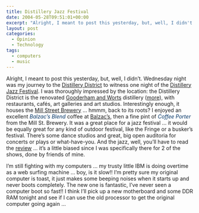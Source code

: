 ```yaml
---
title: Distillery Jazz Festival
date: 2004-05-28T09:51:01+00:00
excerpt: "Alright, I meant to post this yesterday, but, well, I didn't. Wednesday night was my journey to the Distillery"
layout: post
categories:
  - Opinion
  - Technology
tags:
  - computers
  - music
---
```

Alright, I meant to post this yesterday, but, well, I didn&#8217;t. Wednesday night was my journey to the <a href="http://www.thedistillerydistrict.com" target="_blank">Distillery District</a> to witness one night of the <a href="http://rraz.ca/Jazz.html" target="_blank">Distillery Jazz Festival</a>. I was thoroughly impressed by the location: the Distillery District is the renovated <a href="http://www.distilleryheritage.com/" target="_blank">Gooderham and Worts</a> distillery (<a href="http://www.google.ca/search?q=%22gooderham+and+worts%22&ie=UTF-8&hl=en&btnG=Google+Search&meta=" target="_blank">more</a>), with restaurants, cafés, art galleries and art studios. Interestingly enough, it houses the <a href="http://millstreetbrewery.com" target="_blank">Mill Street Brewery</a> &#8230; hmmm, back to its roots? I enjoyed an excellent <span style="color: #036; cursor: help;" title="Dark Medium Roast: Stratford's most famous cup of coffee. Bold, rounded, and generous, a gutsy cup for any time of the day. Careful: you might end up writing about it."><em>Balzac&#8217;s Blend</em></span> coffee at <a href="http://www.balzacscoffee.com/" target="_blank">Balzac&#8217;s</a>, then a fine pint of <span style="color: #036; cursor: help;" title="(5.5% alc./vol.)Our porter is rich and robust, dark brown in colour with a dark roasted coffee nose, imparting an intense coffee flavour with notes of chocolate.Made with beans supplied by Balzac's Coffee, this porter offers a rich, full and unique flavour. Currently, there are no other coffee-flavoured beers in the Ontario market."><em>Coffee Porter</em></span> from the Mill St. Brewery. It was a great place for a jazz festival &#8230; it would be equally great for any kind of outdoor festival, like the Fringe or a busker&#8217;s festival. There&#8217;s some dance studios and great, big open auditoria for concerts or plays or what-have-you. And the jazz, well, you&#8217;ll have to read the <a href="/distillery-jazz-festival-review.html" target="_blank">review</a> &#8230; it&#8217;s a little biased since I was specifically there for 2 of the shows, done by friends of mine.

I&#8217;m still fighting with my computers &#8230; my trusty little IBM is doing overtime as a web surfing machine &#8230; boy, is it slow!! I&#8217;m pretty sure my original computer is toast, it just makes some beeping noises when it starts up and never boots completely. The new one is fantastic, I&#8217;ve never seen a computer boot so fast!! I think I&#8217;ll pick up a new motherboard and some DDR RAM tonight and see if I can use the old processor to get the original computer going again &#8230;